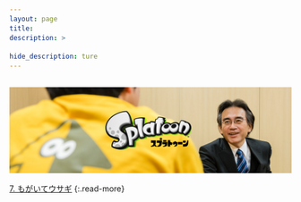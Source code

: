 ```yaml
---
layout: page
title: 
description: >
  
hide_description: ture
---
```

## 

![](/interviews/jp/WiiU/agmj/vol1/img/mainvisual6.jpg)


[7. もがいてウサギ](7.md)
{:.read-more}